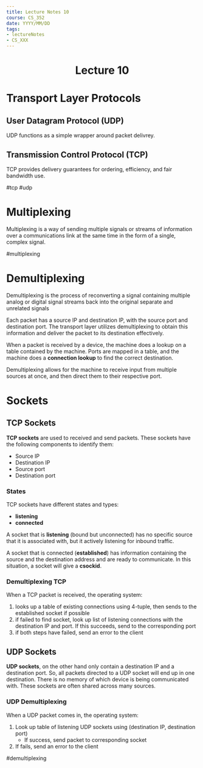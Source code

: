 ```yaml
---
title: Lecture Notes 10
course: CS_352
date: YYYY/MM/DD
tags: 
- lectureNotes
- CS_XXX
---
```


<center><h1>Lecture 10</h1></center>

# Transport Layer Protocols
## User Datagram Protocol (UDP)
UDP functions as a simple wrapper around packet delivrey.

## Transmission Control Protocol (TCP)
TCP provides delivery guarantees for ordering, efficiency, and fair bandwidth use.

#tcp #udp
# Multiplexing
Multiplexing is a way of sending multiple signals or streams of information over a communications link at the same time in the form of a single, complex signal.

#multiplexing
# Demultiplexing
Demultiplexing is the process of reconverting a signal containing multiple analog or digital signal streams back into the original separate and unrelated signals

Each packet has a source IP and destination IP, with the source port and destination port. The transport layer utilizes demultiplexing to obtain this information and deliver the packet to its destination effectively. 

When a packet is received by a device, the machine does a lookup on a table contained by the machine. Ports are mapped in a table, and the machine does a **connection lookup** to find the correct destination.

Demultiplexing allows for the machine to receive input from multiple sources at once, and then direct them to their respective port.

# Sockets
## TCP Sockets
**TCP sockets** are used to received and send packets. These sockets have the following components to identify them:
- Source IP
- Destination IP
- Source port
- Destination port

### States
TCP sockets have different states and types:
- **listening**
- **connected**

A socket that is **listening** (bound but unconnected) has no specific source that it is associated with, but it actively listening for inbound traffic.

A socket that is connected (**established**) has information containing the source and the destination address and are ready to communicate. In this situation, a socket will give a **csockid**.

### Demultiplexing TCP
When a TCP packet is received, the operating system:
1. looks up a table of existing connections using 4-tuple, then sends to the established socket if possible
2. if failed to find socket, look up list of listening connections with the destination IP and port. If this succeeds, send to the corresponding port
3. if both steps have failed, send an error to the client

## UDP Sockets
**UDP sockets**, on the other hand only contain a destination IP and a destination port. So, all packets directed to a UDP socket will end up in one destination. There is no memory of which device is being communicated with. These sockets are often shared across many sources.

### UDP Demultiplexing
When a UDP packet comes in, the operating system:
1. Look up table of listening UDP sockets using (destination IP, destination port)
	- If success, send packet to corresponding socket
2. If fails, send an error to the client



#demultiplexing